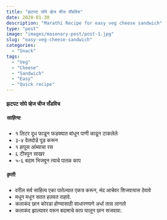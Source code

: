 ```yaml
---
title: "झटपट सोपे व्हेज चीज सँडविच"
date: 2020-01-30
description: "Marathi Recipe for easy veg cheese sandwich"
type: "post"
image: "images/masonary-post/post-1.jpg"
slug: "easy-veg-cheese-sandwich"
categories: 
  - "Snack"
tags:
  - "Veg"
  - "Cheese"
  - "Sandwich"
  - "Easy"
  - "Quick recipe"
---
```


#### झटपट सोपे व्हेज चीज सँडविच



##### साहित्य:
- १ लिटर दूध फाडून फडक्यात बांधून पाणी काढून टाकलेले 
- ३-४ वेलदोडे पूड करून 
- १ हापूस आंब्याचा रस 
- ६ टीस्पून साखर 
- ५-६ बदाम भिजवून त्याचे पातळ काप 

##### कृती: 


- वरील सर्व साहित्य एका पातेल्यात एकत्र करून, मंद आचेवर शिजवायास ठेवावे 
- मधून मधून सतत हलवत राहावे.
- कलाकंद छान कोरडा होण्यासाठी साधारणपणे अर्धा तास लागतो 
- कलाकंद झाल्यावर वरून बदामाचे काप घालून छान सजवावा. 

